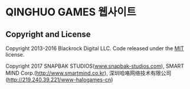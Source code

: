 # QINGHUO GAMES 웹사이트

## Copyright and License

Copyright 2013-2016 Blackrock Digital LLC. Code released under the [MIT](https://github.com/BlackrockDigital/startbootstrap-agency/blob/gh-pages/LICENSE) license.

Copyright 2017 SNAPBAK STUDIOS(www.snapbak-studios.com), SMART MIND Corp.(http://www.smartmind.co.kr), 深圳哈咯网络技术有限公司(http://219.240.39.221/www-halogames-cn)
